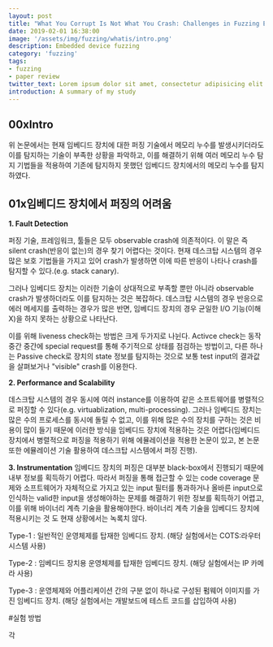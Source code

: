```yaml
---
layout: post
title: "What You Corrupt Is Not What You Crash: Challenges in Fuzzing Embedded Devices"
date: 2019-02-01 16:38:00
image: '/assets/img/fuzzing/whatis/intro.png'
description: Embedded device fuzzing
category: 'fuzzing'
tags:
- fuzzing
- paper review
twitter_text: Lorem ipsum dolor sit amet, consectetur adipisicing elit.
introduction: A summary of my study
---
```


## 00xIntro

 위 논문에서는 현재 임베디드 장치에 대한 퍼징 기술에서 메모리 누수를 발생시키더라도 이를 탐지하는 기술이 부족한 상황을 파악하고, 이를 해결하기 위해 여러 메모리 누수 탐지 기법들을 적용하여 기존에 탐지하지 못했던 임베디드 장치에서의 메모리 누수를 탐지하였다.

## 01x임베디드 장치에서 퍼징의 어려움

 **1. Fault Detection**

  퍼징 기술, 프레임워크, 툴들은 모두 observable crash에 의존적이다. 이 말은 즉 silent crash(반응이 없는)의 경우 찾기 어렵다는 것이다. 현재 데스크탑 시스템의 경우 많은 보호 기법들을 가지고 있어 crash가 발생하면 이에 따른 반응이 나타나 crash를 탐지할 수 있다.(e.g. stack canary).

  그러나 임베디드 장치는 이러한 기술이 상대적으로 부족할 뿐만 아니라 observable crash가 발생하더라도 이를 탐지하는 것은 복잡하다. 데스크탑 시스템의 경우 반응으로 에러 메세지를 출력하는 경우가 많은 반면, 임베디드 장치의 경우 균일한 I/O 기능(이해 X)을 하지 못하는 상황으로 나타난다.
  
  이를 위해 liveness check하는 방법은 크게 두가지로 나뉜다. Activce check는 동작 중간 중간에 special request를 통해 주기적으로 상태를 점검하는 방법이고, 다른 하나는 Passive check로 장치의 state 정보를 탐지하는 것으로 보통 test input의 결과값을 살펴보거나 "visible" crash를 이용한다.

 **2. Performance and Scalability**
  
  데스크탑 시스템의 경우 동시에 여러 instance를 이용하여 같은 소프트웨어를 병렬적으로 퍼징할 수 있다(e.g. virtuablization, multi-processing). 그러나 임베디드 장치는 많은 수의 프로세스를 동시에 돌릴 수 없고, 이를 위해 많은 수의 장치를 구하는 것은 비용이 많이 들기 때문에 이러한 방식을 임베디드 장치에 적용하는 것은  어렵다(임베디드 장치에서 병렬적으로 퍼징을 적용하기 위해 에뮬레이션을 적용한 논문이 있고, 본 논문 또한 에뮬레이션 기술 활용하여 데스크탑 시스템에서 퍼징 진행).


  **3. Instrumentation**
  임베디드 장치의 퍼징은 대부분 black-box에서 진행되기 때문에 내부 정보를 획득하기 어렵다.
  따라서 퍼징을 통해 접근할 수 있는 code coverage 문제와 소프트웨어가 자체적으로 가지고 있는 input 필터를 통과하거나 올바른 input으로 인식하는 valid한 input을 생성해야하는 문제를 해결하기 위한 정보를 획득하기 어렵고, 이를 위해 바이너리 계측 기술을 활용해야한다.
  바이너리 계측 기술을 임베디드 장치에 적용시키는 것 도 현재 상황에서는 녹록치 않다.
 


Type-1 : 일반적인 운영체제를 탑재한 임베디드 장치. (해당 실험에서는 COTS:라우터 시스템 사용)

Type-2 : 임베디드 장치용 운영체제를 탑재한 임베디드 장치. (해당 실험에서는 IP 카메라 사용)

Type-3 : 운영체제와 어플리케이션 간의 구분 없이 하나로 구성된 펌웨어 이미지를 가진 임베디드 장치. (해당 실험에서는 개발보드에 테스트 코드를 삽입하여 사용) 

#실험 방법

각 
